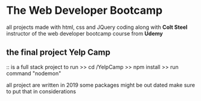 # The Web Developer Bootcamp
all projects made with html, css and JQuery coding along with **Colt Steel** 
instructor of the web developer bootcamp course from **Udemy**
## the final project **Yelp Camp**
:: is a full stack project 
to run >> cd /YelpCamp >> npm install >> run command "nodemon"

all project are written in 2019 
some packages might be out dated make sure to put that in considerations 
